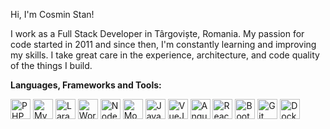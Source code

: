 Hi, I'm Cosmin Stan!

I work as a Full Stack Developer in Târgoviște, Romania. My passion for code started in 2011 and since then, I'm constantly learning and improving my skills. I take great care in the experience, architecture, and code quality of the things I build.

<p><strong>Languages, Frameworks and Tools:</strong></p>
<div class="icons">
	<img width="32" src="https://cosminstan.dev/assets/icons/php.png" title="PHP" alt="PHP">
	<img width="32" src="https://cosminstan.dev/assets/icons/mysql.png" title="MySQL" alt="MySQL">
	<img width="32" src="https://cosminstan.dev/assets/icons/laravel.png" title="Laravel" alt="Laravel">
	<img width="32" src="https://cosminstan.dev/assets/icons/wordpress.png" title="WordPress" alt="WordPress">
	<img width="32" src="https://cosminstan.dev/assets/icons/nodejs.png" title="NodeJS" alt="NodeJS">
	<img width="32" src="https://cosminstan.dev/assets/icons/mongodb.png" title="MongoDB" alt="MongoDB">
	<img width="32" src="https://cosminstan.dev/assets/icons/javascript.png" title="JavaScript" alt="JavaScript">
	<img width="32" src="https://cosminstan.dev/assets/icons/vuejs.png" title="VueJS" alt="VueJS">
	<img width="32" src="https://cosminstan.dev/assets/icons/angular.png" title="Angular" alt="Angular">
	<img width="32" src="https://cosminstan.dev/assets/icons/react.png" title="React" alt="React">
	<img width="32" src="https://cosminstan.dev/assets/icons/bootstrap.png" title="Bootstrap" alt="Bootstrap">
	<img width="32" src="https://cosminstan.dev/assets/icons/git.png" title="Git" alt="Git">
	<img width="32" src="https://cosminstan.dev/assets/icons/docker.png" title="Docker" alt="Docker">
</div>


